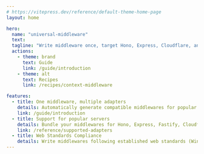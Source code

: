 ```yaml
---
# https://vitepress.dev/reference/default-theme-home-page
layout: home

hero:
  name: "universal-middleware"
  text: 
  tagline: "Write middleware once, target Hono, Express, Cloudflare, and more!"
  actions:
    - theme: brand
      text: Guide
      link: /guide/introduction
    - theme: alt
      text: Recipes
      link: /recipes/context-middleware

features:
  - title: One middleware, multiple adapters
    details: Automatically generate compatible middlewares for popular servers, from a single codebase
    link: /guide/introduction
  - title: Support for popular servers
    details: Bundle your middlewares for Hono, Express, Fastify, Cloudflare, h3, Hattip, Elysia, Vercel and Webroute
    link: /reference/supported-adapters
  - title: Web Standards Compliance
    details: Write middlewares following established web standards (WinterCG, WHATWG) to ensure consistency and future-proofing
---
```


